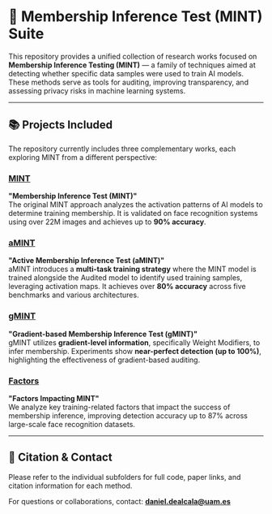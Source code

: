 # 🧠 Membership Inference Test (MINT) Suite

This repository provides a unified collection of research works focused on **Membership Inference Testing (MINT)** — a family of techniques aimed at detecting whether specific data samples were used to train AI models. These methods serve as tools for auditing, improving transparency, and assessing privacy risks in machine learning systems.

---

## 📚 Projects Included

The repository currently includes three complementary works, each exploring MINT from a different perspective:

### [MINT](Membership%20Inference%20Test%20%28MINT%29/)
**"Membership Inference Test (MINT)"**  
The original MINT approach analyzes the activation patterns of AI models to determine training membership. It is validated on face recognition systems using over 22M images and achieves up to **90% accuracy**.

### [aMINT](Active%20Membership%20Inference%20Test%20%28aMINT%29/)
**"Active Membership Inference Test (aMINT)"**  
aMINT introduces a **multi-task training strategy** where the MINT model is trained alongside the Audited model to identify used training samples, leveraging activation maps. It achieves over **80% accuracy** across five benchmarks and various architectures.

### [gMINT](Gradient%20Membership%20Inference%20Test%20%28gMINT%29/)
**"Gradient-based Membership Inference Test (gMINT)"**  
gMINT utilizes **gradient-level information**, specifically Weight Modifiers, to infer membership. Experiments show **near-perfect detection (up to 100%)**, highlighting the effectiveness of gradient-based auditing.

### [Factors](Factors%20Impacting%20MINT/)
**"Factors Impacting MINT"**  
We analyze key training-related factors that impact the success of membership inference, improving detection accuracy up to 87% across large-scale face recognition datasets.

---

## 📌 Citation & Contact

Please refer to the individual subfolders for full code, paper links, and citation information for each method.

For questions or collaborations, contact: **daniel.dealcala@uam.es**




